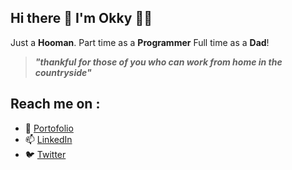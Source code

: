 ## Hi there 👋 I'm Okky 👨‍🔬

Just a **Hooman**.
Part time as a **Programmer**
Full time as a **Dad**!
> ***"thankful for those of you who can work from home in the countryside"***

## Reach me on :
- 🔭 <a href="https://okiww.github.io/">Portofolio</a>
- 📫 <a href="https://www.linkedin.com/in/okky-muhamad-budiman-9b25b8b0/">LinkedIn</a>
- 🐦 <a href="https://twitter.com/okiww">Twitter</a>
